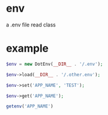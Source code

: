 # env
a .env file read class


# example

```php
$env = new DotEnv(__DIR__ . '/.env');

$env->load(__DIR__ . '/.other.env');

$env->set('APP_NAME', 'TEST');

$env->get('APP_NAME');

getenv('APP_NAME')
```
